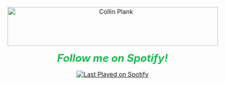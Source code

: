 <p align="center">
  <a href="https://cooltext.com">
    <img src="https://images.cooltext.com/5721632.png" width="479" height="89" alt="Collin Plank" />
  </a>
</p>

<p align="center">
  <b style="font-size: 24px; color: #1DB954;"><i>Follow me on Spotify!</i></b>
</p>

<p align="center">
  <a href="https://open.spotify.com/user/plank18">
    <img src="https://spotify-recently-played-readme.vercel.app/api?user=plank18&count=1&unique=true" alt="Last Played on Spotify" />
  </a>
</p>


